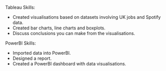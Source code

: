 Tableau Skills:

* Created visualisations based on datasets involving UK jobs and Spotify data.
* Created bar charts, line charts and boxplots.
* Discuss conclusions you can make from the visualisations.

PowerBI Skills:

* Imported data into PowerBI.
* Designed a report.
* Created a PowerBI dashboard with data visualisations.
